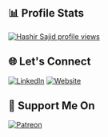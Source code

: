 ## 📊 Profile Stats
[![Hashir Sajid profile views](https://u8views.com/api/v1/github/profiles/161859417/views/day-week-month-total-count.svg)](https://u8views.com/github/hs96300k)

## 🌐 Let's Connect
[![LinkedIn](https://img.shields.io/badge/LinkedIn-blue)](https://www.linkedin.com/in/hashirsajid)
[![Website](https://img.shields.io/badge/Website-yellow)](https://hashirsajid.vercel.app/)
## 🧡 Support Me On
[![Patreon](https://img.shields.io/badge/Patreon-black)](https://www.patreon.com/hs96300k)
